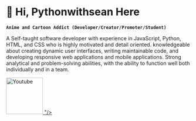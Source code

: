 # 👋 Hi, Pythonwithsean Here

**`Anime and Cartoon Addict (Developer/Creator/Promoter/Student)`**

A Self-taught software developer with experience in JavaScript, Python, HTML, and CSS who is highly motivated and detail oriented. knowledgeable about creating dynamic user interfaces, writing maintainable code, and developing responsive web applications and mobile applications. Strong analytical and problem-solving abilities, with the ability to function well both individually and in a team.

   <p align="left">
      <a href="https://www.youtube.com/channel/UCh5L0QwH27DuIfV73l4zEjA">
         <img alt="Youtube" title="Subscribe to my YouTube channel" src="<svg xmlns="http://www.w3.org/2000/svg" x="0px" y="0px" width="100" height="100" viewBox="0 0 64 64">
<path d="M56.456,17.442c-0.339-1.44-1.421-2.595-2.866-3.053C49.761,13.174,41.454,12,32,12s-17.761,1.174-21.591,2.389 c-1.445,0.458-2.527,1.613-2.866,3.053C6.903,20.161,6,25.203,6,32c0,6.797,0.903,11.839,1.544,14.558 c0.339,1.44,1.421,2.595,2.866,3.053C14.239,50.826,22.546,52,32,52s17.761-1.174,21.591-2.389 c1.445-0.458,2.527-1.613,2.866-3.053C57.097,43.839,58,38.797,58,32C58,25.203,57.097,20.161,56.456,17.442z M27,40V24l14.857,8 L27,40z"></path>
</svg>"/></a> 
     
   </p>

